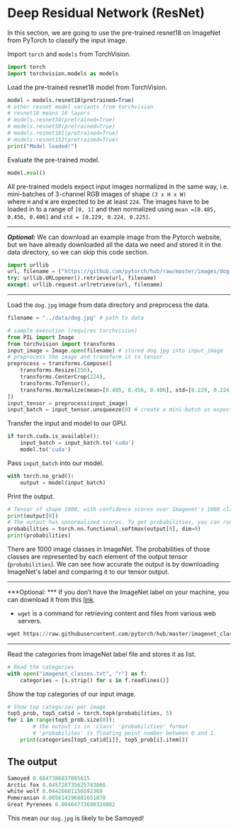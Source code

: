 # Deep Residual Network (ResNet)

In this section, we are going to use the pre-trained resnet18 on ImageNet from PyTorch to classify the input image.

Import `torch` and `models` from TorchVision.
```python
import torch
import torchvision.models as models
```

Load the pre-trained resnet18 model from TorchVision.
```python
model = models.resnet18(pretrained=True)
# other resnet model variants from torchvision 
# resnet18 means 18 layers
# models.resnet34(pretrained=True)
# models.resnet50(pretrained=True)
# models.resnet101(pretrained=True)
# models.resnet152(pretrained=True)
print("Model loaded!")
```

Evaluate the pre-trained model.
```python
model.eval()
```

All pre-trained models expect input images normalized in the same way, i.e. mini-batches of 3-channel RGB images of shape `(3 x H x W)`  where `H` and `W` are expected to be at least `224`. The images have to be loaded in to a range of `[0, 1]`  and then normalized using `mean =[0.485, 0.456, 0.406]` and `std = [0.229, 0.224, 0.225]`.

---

***Optional:***
We can download an example image from the Pytorch website, but we have already downloaded all the data we need and stored it in the data directory, so we can skip this code section.

```python
import urllib
url, filename = ("https://github.com/pytorch/hub/raw/master/images/dog.jpg", "data/dog.jpg")
try: urllib.URLopener().retrieve(url, filename)
except: urllib.request.urlretrieve(url, filename)
```

---

Load the `dog.jpg` image from data directory and preprocess the data.
```python
filename = "../data/dog.jpg" # path to data

# sample execution (requires torchvision)
from PIL import Image
from torchvision import transforms
input_image = Image.open(filename) # stored dog.jpg into input_image
# preprocess the image and transform it to tensor
preprocess = transforms.Compose([
    transforms.Resize(256),
    transforms.CenterCrop(224),
    transforms.ToTensor(),
    transforms.Normalize(mean=[0.485, 0.456, 0.406], std=[0.229, 0.224, 0.225]),
])
input_tensor = preprocess(input_image)
input_batch = input_tensor.unsqueeze(0) # create a mini-batch as expected by the model
```

Transfer the input and model to our GPU.
```python
if torch.cuda.is_available():
    input_batch = input_batch.to('cuda')
    model.to('cuda')
```

Pass  `input_batch`  into our model.
```python
with torch.no_grad():
    output = model(input_batch)
```

Print the output.
```python
# Tensor of shape 1000, with confidence scores over Imagenet's 1000 classes
print(output[0])
# The output has unnormalized scores. To get probabilities, you can run a softmax on it.
probabilities = torch.nn.functional.softmax(output[0], dim=0)
print(probabilities)
```

There are 1000 image classes in ImageNet. The probabilities of those classes are represented by each element of the output tensor (`probabilities`). We can see how accurate the output is by downloading ImageNet's label and comparing it to our tensor output.

---

***Optional: ***
If you don’t have the ImageNet label on your machine, you can download it from this [link](https://raw.githubusercontent.com/pytorch/hub/master/imagenet_classes.txt).

- `wget` is a command for retrieving content and files from various web servers.

```python
wget https://raw.githubusercontent.com/pytorch/hub/master/imagenet_classes.txt
```

---

Read the categories from ImageNet label file and stores it as list.
```python
# Read the categories
with open("imagenet_classes.txt", "r") as f:
    categories = [s.strip() for s in f.readlines()]
```

Show the top categories of our input image.
```python
# Show top categories per image
top5_prob, top5_catid = torch.topk(probabilities, 5)
for i in range(top5_prob.size(0)):
		# the output is in 'class' 'probabilities' format 
		# 'probabilites' is floating point number between 0 and 1. 
    print(categories[top5_catid[i]], top5_prob[i].item())
```

## The output
```python
Samoyed 0.8847386837005615
Arctic fox 0.045728735625743866
white wolf 0.04426601156592369
Pomeranian 0.005614196881651878
Great Pyrenees 0.00464773690328002
```

This mean our `dog.jpg` is likely to be Samoyed!